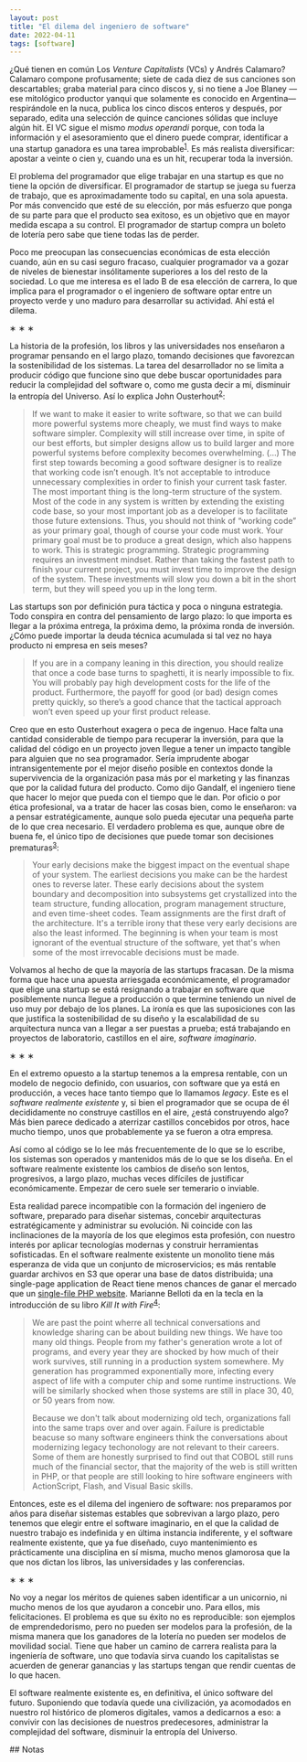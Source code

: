 ```yaml
---
layout: post
title: "El dilema del ingeniero de software"
date: 2022-04-11
tags: [software]
---
```


¿Qué tienen en común Los *Venture Capitalists* (VCs) y Andrés Calamaro? Calamaro compone profusamente; siete de cada diez de sus canciones son descartables; graba material para cinco discos y, si no tiene a Joe Blaney  —ese mitológico productor yanqui que solamente es conocido en Argentina— respirándole en la nuca, publica los cinco discos enteros y después, por separado, edita una selección de quince canciones sólidas que incluye algún hit. El VC sigue el mismo *modus operandi* porque, con toda la información y el asesoramiento que el dinero puede comprar, identificar a una startup ganadora es una tarea improbable<sup><a id="fnr.1" class="footref" href="#fn.1" role="doc-backlink">1</a></sup>. Es más realista diversificar: apostar a veinte o cien y, cuando una es un hit, recuperar toda la inversión.

El problema del programador que elige trabajar en una startup es que no tiene la opción de diversificar. El programador de startup se juega su fuerza de trabajo, que es aproximadamente todo su capital, en una sola apuesta. Por más convencido que esté de su elección, por más esfuerzo que ponga de su parte para que el producto sea exitoso, es un objetivo que en mayor medida escapa a su control. El programador de startup compra un boleto de lotería pero sabe que tiene todas las de perder.

Poco me preocupan las consecuencias económicas de esta elección cuando, aún en su casi seguro fracaso, cualquier programador va a gozar de niveles de bienestar insólitamente superiores a los del resto de la sociedad. Lo que me interesa es el lado B de esa elección de carrera, lo que implica para el programador o el ingeniero de software optar entre un proyecto verde y uno maduro para desarrollar su actividad. Ahí está el dilema.

<div class="org-center">
<p>
&lowast; &lowast; &lowast;
</p>
</div>

La historia de la profesión, los libros y las universidades nos enseñaron a programar pensando en el largo plazo, tomando decisiones que favorezcan la sostenibilidad de los sistemas. La tarea del desarrollador no se limita a producir código que funcione sino que debe buscar oportunidades para reducir la complejidad del software o, como me gusta decir a mí, disminuir la entropía del Universo. Así lo explica John Ousterhout<sup><a id="fnr.2" class="footref" href="#fn.2" role="doc-backlink">2</a></sup>:

> If we want to make it easier to write software, so that we can build more powerful systems more cheaply, we must find ways to make software simpler. Complexity will still increase over time, in spite of our best efforts, but simpler designs allow us to build larger and more powerful systems before complexity becomes overwhelming. (&#x2026;) The first step towards becoming a good software designer is to realize that working code isn’t enough. It’s not acceptable to introduce unnecessary complexities in order to finish your current task faster. The most important thing is the long-term structure of the system. Most of the code in any system is written by extending the existing code base, so your most important job as a developer is to facilitate those future extensions. Thus, you should not think of “working code” as your primary goal, though of course your code must work. Your primary goal must be to produce a great design, which also happens to work. This is strategic programming. Strategic programming requires an investment mindset. Rather than taking the fastest path to finish your current project, you must invest time to improve the design of the system. These investments will slow you down a bit in the short term, but they will speed you up in the long term.

Las startups son por definición pura táctica y poca o ninguna estrategia. Todo conspira en contra del pensamiento de largo plazo: lo que importa es llegar a la próxima entrega, la próxima demo, la próxima ronda de inversión. ¿Cómo puede importar la deuda técnica acumulada si tal vez no haya producto ni empresa en seis meses?

> If you are in a company leaning in this direction, you should realize that once a code base turns to spaghetti, it is nearly impossible to fix. You will probably pay high development costs for the life of the product. Furthermore, the payoff for good (or bad) design comes pretty quickly, so there’s a good chance that the tactical approach won’t even speed up your first product release.

Creo que en esto Ousterhout exagera o peca de ingenuo. Hace falta una cantidad considerable de tiempo para recuperar la inversión, para que la calidad del código en un proyecto joven llegue a tener un impacto tangible para alguien que no sea programador. Sería imprudente abogar intransigentemente por el mejor diseño posible en contextos donde la supervivencia de la organización pasa más por el marketing y las finanzas que por la calidad futura del producto. Como dijo Gandalf, el ingeniero tiene que hacer lo mejor que pueda con el tiempo que le dan. Por oficio o por ética profesional, va a tratar de hacer las cosas bien, como le enseñaron: va a pensar estratégicamente, aunque solo pueda ejecutar una pequeña parte de lo que crea necesario. El verdadero problema es que, aunque obre de buena fe, el único tipo de decisiones que puede tomar son decisiones prematuras<sup><a id="fnr.3" class="footref" href="#fn.3" role="doc-backlink">3</a></sup>:

> Your early decisions make the biggest impact on the eventual shape of your system. The earliest decisions you make can be the hardest ones to reverse later. These early decisions about the system boundary and decomposition into subsystems get crystallized into the team structure, funding allocation, program management structure, and even time-sheet codes. Team assignments are the first draft of the architecture. It's a terrible irony that these very early decisions are also the least informed. The beginning is when your team is most ignorant of the eventual structure of the software, yet that's when some of the most irrevocable decisions must be made.

Volvamos al hecho de que la mayoría de las startups fracasan. De la misma forma que hace una apuesta arriesgada económicamente, el programador que elige una startup se está resignando a trabajar en software que posiblemente nunca llegue a producción o que termine teniendo un nivel de uso muy por debajo de los planes. La ironía es que las suposiciones con las que justifica la sostenibilidad de su diseño y la escalabilidad de su arquitectura nunca van a llegar a ser puestas a prueba; está trabajando en proyectos de laboratorio, castillos en el aire, *software imaginario*.

<div class="org-center">
<p>
&lowast; &lowast; &lowast;
</p>
</div>

En el extremo opuesto a la startup tenemos a la empresa rentable, con un modelo de negocio definido, con usuarios, con software que ya está en producción, a veces hace tanto tiempo que lo llamamos *legacy*. Este es el *software realmente existente* y, si bien el programador que se ocupa de él decididamente no construye castillos en el aire, ¿está construyendo algo? Más bien parece dedicado a aterrizar castillos concebidos por otros, hace mucho tiempo, unos que probablemente ya se fueron a otra empresa.

Así como al código se lo lee más frecuentemente de lo que se lo escribe, los sistemas son  operados y mantenidos más de lo que se los diseña. En el software realmente existente los cambios de diseño son lentos, progresivos, a largo plazo, muchas veces difíciles de justificar económicamente. Empezar de cero suele ser temerario o inviable.

Esta realidad parece incompatible con la formación del ingeniero de software, preparado para diseñar sistemas, concebir arquitecturas estratégicamente y administrar su evolución. Ni coincide con las inclinaciones de la mayoría de los que elegimos esta profesión, con nuestro interés por aplicar tecnologías modernas y construir herramientas sofisticadas. En el software realmente existente un monolito tiene más esperanza de vida que un conjunto de microservicios; es más rentable guardar archivos en S3 que operar una base de datos distribuida; una single-page application de React tiene menos chances de ganar el mercado que un [single-file PHP website](https://twitter.com/levelsio/status/1308145873843560449). Marianne Belloti da en la tecla en la introducción de su libro *Kill It with Fire*<sup><a id="fnr.4" class="footref" href="#fn.4" role="doc-backlink">4</a></sup>:

> We are past the point wherre all technical conversations and knowledge sharing can be about building new things. We have too many old things. People from my father's generation wrote a lot of programs, and every year they are shocked by how much of their work survives, still running in a production system somewhere. My generation has programmed exponentially more, infecting every aspect of life with a computer chip and some runtime instructions. We will be similarly shocked when those systems are still in place 30, 40, or 50 years from now.
> 
> Because we don't talk about modernizing old tech, organizations fall into the same traps over and over again. Failure is predictable beacuse so many software engineers think the conversations about modernizing legacy techonology are not relevant to their careers. Some of them are honestly surprised to find out that COBOL still runs much of the financial sector, that the majority of the web is still written in PHP, or that people are still looking to hire software engineers with ActionScript, Flash, and Visual Basic skills.

Entonces, este es el dilema del ingeniero de software: nos preparamos por años para diseñar sistemas estables que sobrevivan a largo plazo, pero tenemos que elegir entre el software imaginario, en el que la calidad de nuestro trabajo es indefinida y en última instancia indiferente, y el software realmente existente, que ya fue diseñado, cuyo mantenimiento es prácticamente una disciplina en sí misma, mucho menos glamorosa que la que nos dictan los libros, las universidades y las conferencias.

<div class="org-center">
<p>
&lowast; &lowast; &lowast;
</p>
</div>

No voy a negar los méritos de quienes saben identificar a un unicornio, ni mucho menos de los que ayudaron a concebir uno. Para ellos, mis felicitaciones. El problema es que su éxito no es reproducible: son ejemplos de emprendedorismo, pero no pueden ser modelos para la profesión, de la misma manera que los ganadores de la lotería no pueden ser modelos de movilidad social. Tiene que haber un camino de carrera realista para la ingeniería de software, uno que todavía sirva cuando los capitalistas se acuerden de generar ganancias y las startups tengan que rendir cuentas de lo que hacen.

El software realmente existente es, en definitiva, el único software del futuro. Suponiendo que todavía quede una civilización, ya acomodados en nuestro rol histórico de plomeros digitales, vamos a dedicarnos a eso: a convivir con las decisiones de nuestros predecesores, administrar la complejidad del software, disminuir la entropía del Universo.

<section class="footnotes" markdown=1>
## Notas
<!--- 
# Notas al pie de p&aacute;gina

 -->
<sup><a id="fn.1" href="#fnr.1">1</a></sup> *[How Many Startups Fail and Why?](https://www.investopedia.com/articles/personal-finance/040915/how-many-startups-fail-and-why.asp)*

<sup><a id="fn.2" href="#fnr.2">2</a></sup> John Ousterhout, *A Philosophy of Software Design*.

<sup><a id="fn.3" href="#fnr.3">3</a></sup> Michael T. Nygard, *Release It!*

<sup><a id="fn.4" href="#fnr.4">4</a></sup> Marianne Bellotti, *Kill It with Fire*.

</section>
